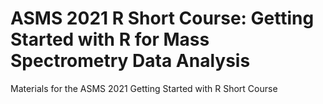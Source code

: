 # ASMS 2021 R Short Course: Getting Started with R for Mass Spectrometry Data Analysis

Materials for the ASMS 2021 Getting Started with R Short Course
